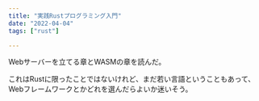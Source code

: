 ```yaml
---
title: "実践Rustプログラミング入門"
date: "2022-04-04"
tags: ["rust"]

---
```


Webサーバーを立てる章とWASMの章を読んだ。

これはRustに限ったことではないけれど、まだ若い言語ということもあって、Webフレームワークとかどれを選んだらよいか迷いそう。

